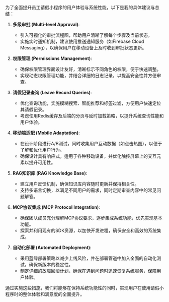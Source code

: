为了全面提升员工请假小程序的用户体验与系统性能，以下是我的具体建议与总结：

1. **多级审批 (Multi-level Approval)**:
   - 引入可视化的审批流程图，帮助用户清晰了解每个步骤及当前状态。
   - 实施实时通知机制，建议使用推送通知服务（如Firebase Cloud Messaging），以确保用户在移动设备上及时收到审批状态更新。

2. **权限管理 (Permissions Management)**:
   - 确保权限管理界面设计友好，清晰标示不同角色的权限，便于快速调整。
   - 实现动态权限管理功能，并结合详细的日志记录，以提高安全性并方便审查。

3. **请假记录查询 (Leave Record Queries)**:
   - 优化查询功能，实施模糊搜索、智能推荐和标签过滤，方便用户快速定位其请假记录。
   - 考虑使用Redis缓存及后端的分页与延时加载策略，以提升系统查询性能和用户体验。

4. **移动端适配 (Mobile Adaptation)**:
   - 在设计阶段进行A/B测试，同时收集用户互动数据（如点击热图），以便于了解和优化用户行为。
   - 确保设计具有响应式，适用于各种移动设备，并优化触控屏幕上的交互元素以提升可用性。

5. **RAG知识库 (RAG Knowledge Base)**:
   - 建立用户反馈机制，确保知识库内容随时更新并保持相关性。
   - 支持多语言切换，以满足不同用户的需求，同时定期审查内容中的常见问题解答。

6. **MCP协议集成 (MCP Protocol Integration)**:
   - 确保团队成员充分理解MCP协议要求，逐步集成系统功能，优先实现基本功能。
   - 探索并利用现有的SDK资源，以加快开发进程，确保安全和高效的系统集成。

7. **自动化部署 (Automated Deployment)**:
   - 采用蓝绿部署策略以减少上线风险，并在部署管道中加入全面的自动化测试，确保新版本的稳定性。
   - 制定详细的故障回滚计划，确保在遇到问题时迅速恢复系统服务，保障用户体验。

通过实施这些措施，我们将能够在保持系统功能性的同时，实现用户在使用请假小程序时的整体体验和满意度的全面提升。
